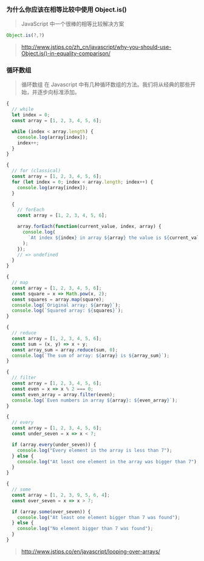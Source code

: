 ### 为什么你应该在相等比较中使用 Object.is()

> JavaScript 中一个很棒的相等比较解决方案

```js
Object.is(?,?)
```

> http://www.jstips.co/zh_cn/javascript/why-you-should-use-Object.is()-in-equality-comparison/

### 循环数组

> 循环数组 在 Javascript 中有几种循环数组的方法。我们将从经典的那些开始，并逐步向标准添加。

```js
{
  // while
  let index = 0;
  const array = [1, 2, 3, 4, 5, 6];

  while (index < array.length) {
    console.log(array[index]);
    index++;
  }
}

{
  // for (classical)
  const array = [1, 2, 3, 4, 5, 6];
  for (let index = 0; index < array.length; index++) {
    console.log(array[index]);
  }

  {
    // forEach
    const array = [1, 2, 3, 4, 5, 6];

    array.forEach(function(current_value, index, array) {
      console.log(
        `At index ${index} in array ${array} the value is ${current_value}`
      );
    });
    // => undefined
  }
}

{
  // map
  const array = [1, 2, 3, 4, 5, 6];
  const square = x => Math.pow(x, 2);
  const squares = array.map(square);
  console.log(`Original array: ${array}`);
  console.log(`Squared array: ${squares}`);
}

{
  // reduce
  const array = [1, 2, 3, 4, 5, 6];
  const sum = (x, y) => x + y;
  const array_sum = array.reduce(sum, 0);
  console.log(`The sum of array: ${array} is ${array_sum}`);
}

{
  // filter
  const array = [1, 2, 3, 4, 5, 6];
  const even = x => x % 2 === 0;
  const even_array = array.filter(even);
  console.log(`Even numbers in array ${array}: ${even_array}`);
}

{
  // every
  const array = [1, 2, 3, 4, 5, 6];
  const under_seven = x => x < 7;

  if (array.every(under_seven)) {
    console.log("Every element in the array is less than 7");
  } else {
    console.log("At least one element in the array was bigger than 7");
  }
}

{
  // some
  const array = [1, 2, 3, 9, 5, 6, 4];
  const over_seven = x => x > 7;

  if (array.some(over_seven)) {
    console.log("At least one element bigger than 7 was found");
  } else {
    console.log("No element bigger than 7 was found");
  }
}
```

> http://www.jstips.co/en/javascript/looping-over-arrays/

